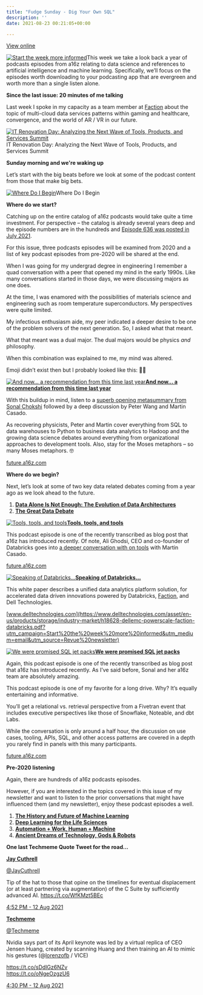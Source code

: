 ```yaml
---
title: "Fudge Sunday - Dig Your Own SQL"
description: ''
date: 2021-08-23 00:21:05+00:00

---
```


[View online](https://sunday.fudge.org/issues/fudge-sunday-dig-your-own-sql-724435?utm_campaign=Issue&utm_content=view_in_browser&utm_medium=email&utm_source=Start+the+week+more+informed)

[![Start the week more informed](https://bucketeer-e05bbc84-baa3-437e-9518-adb32be77984.s3.amazonaws.com/public/images/9fce3816-6748-4a8f-b3b2-4dc3f951de65_1200x115.png "Start the week more informed")](https://substackcdn.com/image/fetch/f_auto,q_auto:good,fl_progressive:steep/https%3A%2F%2Fbucketeer-e05bbc84-baa3-437e-9518-adb32be77984.s3.amazonaws.com%2Fpublic%2Fimages%2F9fce3816-6748-4a8f-b3b2-4dc3f951de65_1200x115.png)This week we take a look back a year of podcasts episodes from a16z relating to data science and references to artificial intelligence and machine learning. Specifically, we’ll focus on the episodes worth downloading to your podcasting app that are evergreen and worth more than a single listen alone.

 **Since the last issue: 20 minutes of me talking**

Last week I spoke in my capacity as a team member at [Faction](https://factioninc.com?utm_campaign=Start%20the%20week%20more%20informed&utm_medium=email&utm_source=Revue%20newsletter) about the topic of multi-cloud data services patterns within gaming and healthcare, convergence, and the world of AR / VR in our future.

[![IT Renovation Day: Analyzing the Next Wave of Tools, Products, and Services Summit](https://bucketeer-e05bbc84-baa3-437e-9518-adb32be77984.s3.amazonaws.com/public/images/1e09b7e8-465b-4392-b992-362e5077bd78_600x450.jpeg "IT Renovation Day: Analyzing the Next Wave of Tools, Products, and Services Summit")](https://substackcdn.com/image/fetch/f_auto,q_auto:good,fl_progressive:steep/https%3A%2F%2Fbucketeer-e05bbc84-baa3-437e-9518-adb32be77984.s3.amazonaws.com%2Fpublic%2Fimages%2F1e09b7e8-465b-4392-b992-362e5077bd78_600x450.jpeg)IT Renovation Day: Analyzing the Next Wave of Tools, Products, and Services Summit

 **Sunday morning and we're waking up**

Let’s start with the big beats before we look at some of the podcast content from those that make big bets.

[![Where Do I Begin](https://bucketeer-e05bbc84-baa3-437e-9518-adb32be77984.s3.amazonaws.com/public/images/0cfc6452-ccf1-49e1-b32c-c800c197c36a_600x338.jpeg "Where Do I Begin")](https://substackcdn.com/image/fetch/f_auto,q_auto:good,fl_progressive:steep/https%3A%2F%2Fbucketeer-e05bbc84-baa3-437e-9518-adb32be77984.s3.amazonaws.com%2Fpublic%2Fimages%2F0cfc6452-ccf1-49e1-b32c-c800c197c36a_600x338.jpeg)Where Do I Begin

 **Where do we start?**

Catching up on the entire catalog of a16z podcasts would take quite a time investment. For perspective – the catalog is already several years deep and the episode numbers are in the hundreds and [Episode 636 was posted in July 2021](https://a16z.simplecast.com/episodes/systems-leadership-brains-brawn-startups-incumbents-robert-siegel-book-OEYHPMNp?utm_campaign=Start%20the%20week%20more%20informed&utm_medium=email&utm_source=Revue%20newsletter).

For this issue, three podcasts episodes will be examined from 2020 and a list of key podcast episodes from pre-2020 will be shared at the end.

When I was going for my undergrad degree in engineering I remember a quad conversation with a peer that opened my mind in the early 1990s. Like many conversations started in those days, we were discussing majors as one does.

At the time, I was enamored with the possibilities of materials science and engineering such as room temperature superconductors. My perspectives were quite limited.

My infectious enthusiasm aide, my peer indicated a deeper desire to be one of the problem solvers of the next generation. So, I asked what that meant.

What that meant was a dual major. The dual majors would be physics *and* philosophy.

When this combination was explained to me, my mind was altered.

Emoji didn’t exist then but I probably looked like this: 🤔🤯

[![And now... a recommendation from this time last year](https://bucketeer-e05bbc84-baa3-437e-9518-adb32be77984.s3.amazonaws.com/public/images/eb1d95d6-8ea6-4a34-8dd6-c844c044daa0_600x174.png "And now... a recommendation from this time last year")](https://substackcdn.com/image/fetch/f_auto,q_auto:good,fl_progressive:steep/https%3A%2F%2Fbucketeer-e05bbc84-baa3-437e-9518-adb32be77984.s3.amazonaws.com%2Fpublic%2Fimages%2Feb1d95d6-8ea6-4a34-8dd6-c844c044daa0_600x174.png)**[And now... a recommendation from this time last year](https://future.a16z.com/podcasts/ai-ml-economics-complexity-data-science-company-building/?utm_campaign=Start%20the%20week%20more%20informed&utm_medium=email&utm_source=Revue%20newsletter)**

With this buildup in mind, listen to a [superb opening metasummary from Sonal Chokshi](https://future.a16z.com/podcasts/ai-ml-economics-complexity-data-science-company-building/?utm_campaign=Start%20the%20week%20more%20informed&utm_medium=email&utm_source=Revue%20newsletter) followed by a deep discussion by Peter Wang and Martin Casado.

As recovering physicists, Peter and Martin cover everything from SQL to data warehouses to Python to business data analytics to Hadoop and the growing data science debates around everything from organizational approaches to development tools. Also, stay for the Moses metaphors – so many Moses metaphors. 🤓

[future.a16z.com](https://future.a16z.com/podcasts/ai-ml-economics-complexity-data-science-company-building/?utm_campaign=Start%20the%20week%20more%20informed&utm_medium=email&utm_source=Revue%20newsletter)

 **Where do we begin?**

Next, let’s look at some of two key data related debates coming from a year ago as we look ahead to the future.

1. **[Data Alone Is Not Enough: The Evolution of Data Architectures](https://a16z.simplecast.com/episodes/data-alone-is-not-enough-the-evolution-of-data-architectures-3iFKX93_?utm_campaign=Start%20the%20week%20more%20informed&utm_medium=email&utm_source=Revue%20newsletter)**
2. **[The Great Data Debate](https://a16z.simplecast.com/episodes/the-great-data-debate-LD4V0Ha_?utm_campaign=Start%20the%20week%20more%20informed&utm_medium=email&utm_source=Revue%20newsletter)**

[![Tools, tools, and tools](https://bucketeer-e05bbc84-baa3-437e-9518-adb32be77984.s3.amazonaws.com/public/images/01d9689a-b19d-4f08-9349-9143e75db5d9_600x171.png "Tools, tools, and tools")](https://substackcdn.com/image/fetch/f_auto,q_auto:good,fl_progressive:steep/https%3A%2F%2Fbucketeer-e05bbc84-baa3-437e-9518-adb32be77984.s3.amazonaws.com%2Fpublic%2Fimages%2F01d9689a-b19d-4f08-9349-9143e75db5d9_600x171.png)**[Tools, tools, and tools](https://future.a16z.com/podcasts/evolution-of-data-architectures/?utm_campaign=Start%20the%20week%20more%20informed&utm_medium=email&utm_source=Revue%20newsletter)**

This podcast episode is one of the recently transcribed as blog post that a16z has introduced recently. Of note, Ali Ghodsi, CEO and co-founder of Databricks goes into [a deeper conversation with on tools](https://future.a16z.com/podcasts/evolution-of-data-architectures/?utm_campaign=Start%20the%20week%20more%20informed&utm_medium=email&utm_source=Revue%20newsletter) with Martin Casado.

[future.a16z.com](https://future.a16z.com/podcasts/evolution-of-data-architectures/?utm_campaign=Start%20the%20week%20more%20informed&utm_medium=email&utm_source=Revue%20newsletter)

[![Speaking of Databricks...](https://bucketeer-e05bbc84-baa3-437e-9518-adb32be77984.s3.amazonaws.com/public/images/21d8e351-092d-488d-b31f-aa5a5f81746f_600x176.png "Speaking of Databricks...")](https://substackcdn.com/image/fetch/f_auto,q_auto:good,fl_progressive:steep/https%3A%2F%2Fbucketeer-e05bbc84-baa3-437e-9518-adb32be77984.s3.amazonaws.com%2Fpublic%2Fimages%2F21d8e351-092d-488d-b31f-aa5a5f81746f_600x176.png)**[Speaking of Databricks...](https://www.delltechnologies.com/asset/en-us/products/storage/industry-market/h18628-dellemc-powerscale-faction-databricks.pdf?utm_campaign=Start%20the%20week%20more%20informed&utm_medium=email&utm_source=Revue%20newsletter)**

This white paper describes a unified data analytics platform solution, for accelerated data driven innovations powered by Databricks, [Faction](https://factioninc.com?utm_campaign=Start%20the%20week%20more%20informed&utm_medium=email&utm_source=Revue%20newsletter), and Dell Technologies.

[www.delltechnologies.com](https://www.delltechnologies.com/asset/en-us/products/storage/industry-market/h18628-dellemc-powerscale-faction-databricks.pdf?utm_campaign=Start%20the%20week%20more%20informed&utm_medium=email&utm_source=Revue%20newsletter)

[![We were promised SQL jet packs ](https://bucketeer-e05bbc84-baa3-437e-9518-adb32be77984.s3.amazonaws.com/public/images/b87cc6e2-ec3d-4542-9cac-fa46b0fdb398_600x170.png "We were promised SQL jet packs ")](https://substackcdn.com/image/fetch/f_auto,q_auto:good,fl_progressive:steep/https%3A%2F%2Fbucketeer-e05bbc84-baa3-437e-9518-adb32be77984.s3.amazonaws.com%2Fpublic%2Fimages%2Fb87cc6e2-ec3d-4542-9cac-fa46b0fdb398_600x170.png)**[We were promised SQL jet packs](https://future.a16z.com/podcasts/great-data-debate/?utm_campaign=Start%20the%20week%20more%20informed&utm_medium=email&utm_source=Revue%20newsletter)**

Again, this podcast episode is one of the recently transcribed as blog post that a16z has introduced recently. As I’ve said before, Sonal and her a16z team are absolutely amazing.

This podcast episode is one of my favorite for a long drive. Why? It’s equally entertaining and informative.

You’ll get a relational vs. retrieval perspective from a Fivetran event that includes executive perspectives like those of Snowflake, Noteable, and dbt Labs.

While the conversation is only around a half hour, the discussion on use cases, tooling, APIs, SQL, and other access patterns are covered in a depth you rarely find in panels with this many participants.

[future.a16z.com](https://future.a16z.com/podcasts/great-data-debate/?utm_campaign=Start%20the%20week%20more%20informed&utm_medium=email&utm_source=Revue%20newsletter)

 **Pre-2020 listening**

Again, there are hundreds of a16z podcasts episodes.

However, if you are interested in the topics covered in this issue of my newsletter and want to listen to the prior conversations that might have influenced them (and my newsletter), enjoy these podcast episodes a well.

1. **[The History and Future of Machine Learning](https://a16z.simplecast.com/episodes/a16z-podcast-the-history-and-future-of-machine-learning-f5j0uzm_?utm_campaign=Start%20the%20week%20more%20informed&utm_medium=email&utm_source=Revue%20newsletter)**
2. **[Deep Learning for the Life Sciences](https://a16z.simplecast.com/episodes/a16z-podcast-deep-learning-for-the-life-sciences-cO0SL2ET?utm_campaign=Start%20the%20week%20more%20informed&utm_medium=email&utm_source=Revue%20newsletter)**
3. **[Automation + Work, Human + Machine](https://a16z.simplecast.com/episodes/a16z-podcast-automation-work-human-machine-pqLtTlWb?utm_campaign=Start%20the%20week%20more%20informed&utm_medium=email&utm_source=Revue%20newsletter)**
4. **[Ancient Dreams of Technology, Gods & Robots](https://a16z.simplecast.com/episodes/a16z-podcast-ancient-dreams-of-technology-gods-robots-fUQoonUn?utm_campaign=Start%20the%20week%20more%20informed&utm_medium=email&utm_source=Revue%20newsletter)**

 **One last Techmeme Quote Tweet for the road...**

**[Jay Cuthrell](https://web.archive.org/web/20230000000000*/https://twitter.com/jaycuthrell/status/1425923292414816260)**

[@JayCuthrell](https://web.archive.org/web/20230000000000*/https://twitter.com/jaycuthrell/status/1425923292414816260)

Tip of the hat to those that opine on the timelines for eventual displacement (or at least partnering via augmentation) of the C Suite by sufficiently advanced AI. <https://t.co/WfKMzt5BEc>

 [4:52 PM - 12 Aug 2021](https://web.archive.org/web/20230000000000*/https://twitter.com/jaycuthrell/status/1425923292414816260)

**[Techmeme](https://twitter.com/Techmeme/status/1425917707053006849)**

[@Techmeme](https://twitter.com/Techmeme/status/1425917707053006849)

Nvidia says part of its April keynote was led by a virtual replica of CEO Jensen Huang, created by scanning Huang and then training an AI to mimic his gestures (@[lorenzofb](https://twitter.com/lorenzofb) / VICE)  
  
<https://t.co/sDdlGz6NZv>  
<https://t.co/oNgeOzgzU6>

 [4:30 PM - 12 Aug 2021](https://twitter.com/Techmeme/status/1425917707053006849)










